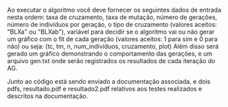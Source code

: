Ao executar o algoritmo você deve fornecer os seguintes dados de entrada nesta ordem:
taxa de cruzamento, taxa de mutação, número de gerações, número de indivíduos por geração, o tipo de cruzamento (valores aceitos: "BLXa" ou "BLXab"), variável para decidir se o algoritmo vai ou não gerar um gráfico com o fit de cada geração (valores aceitos: 1 para sim e 0 para não)
ou seja: (tc, tm, n, num_indivíduos, cruzamento, plot)
Além disso será gerado um gráfico demonstrando o comportamento das gerações, e um arquivo gen.txt onde serão registrados os resultados de cada iteração do AG.

Junto ao código está sendo enviado a documentação associada, e dois pdfs, resultado.pdf e resultado2.pdf relativos aos testes realizados e descritos na documentação.